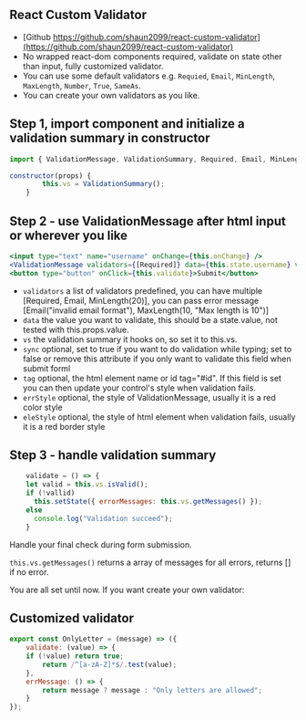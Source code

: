 ## React Custom Validator

- [Github https://github.com/shaun2099/react-custom-validator](https://github.com/shaun2099/react-custom-validator)
- No wrapped react-dom components required, validate on state other than input, fully customized validator.
- You can use some default validators e.g. `Requied`, `Email`, `MinLength`, `MaxLength`, `Number`, `True`, `SameAs`.
- You can create your own validators as you like.


## Step 1, import component and initialize a validation summary in constructor
```js
import { ValidationMessage, ValidationSummary, Required, Email, MinLength, MaxLength, Number, True, SameAs } from "react-custom-validator";

constructor(props) {
		this.vs = ValidationSummary();
	}

```

## Step 2 - use ValidationMessage after html input or wherever you like

``` jsx
<input type="text" name="username" onChange={this.onChange} />
<ValidationMessage validators={[Required]} data={this.state.username} vs={this.vs} sync={true} tag="username" errStyle="text-danger" eleStyle="invalid" />
<button type="button" onClick={this.validate}>Submit</button>
```
* `validators` a list of validators predefined, you can have multiple [Required, Email, MinLength(20)], you can pass error message [Email("invalid email format"), MaxLength(10, "Max length is 10")]
* `data` the value you want to validate, this should be a state.value, not tested with this.props.value.
* `vs` the validation summary it hooks on, so set it to this.vs.
* `sync` optional, set to true if you want to do validation while typing; set to false or remove this attribute if you only want to validate this field when submit forml
* `tag` optional, the html element name or id tag="#id". If this field is set you can then update your control's style when validation fails.
* `errStyle` optional, the style of ValidationMessage, usually it is a red color style 
* `eleStyle` optional, the style of html element when validation fails, usually it is a red border style 


## Step 3 - handle validation summary

``` js
	validate = () => {
    let valid = this.vs.isValid();
    if (!vallid)
      this.setState({ errorMessages: this.vs.getMessages() });
    else
      console.log("Validation succeed");
	}
```

Handle your final check during form submission.

`this.vs.getMessages()` returns a array of messages for all errors, returns [] if no error.

You are all set until now.
If you want create your own validator:
## Customized validator

``` js
export const OnlyLetter = (message) => ({
	validate: (value) => {
    if (!value) return true;
		return /^[a-zA-Z]*$/.test(value);
	},
	errMessage: () => {
		return message ? message : "Only letters are allowed";
	}
});
```
